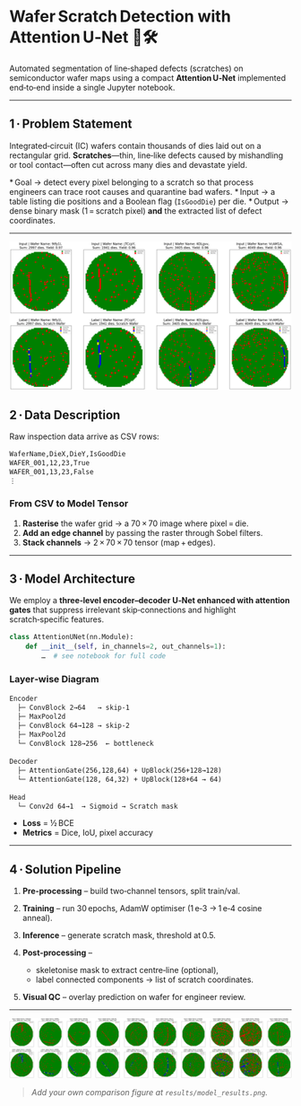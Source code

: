 # Wafer Scratch Detection with Attention U‑Net 🩻🛠️

Automated segmentation of line‑shaped defects (scratches) on semiconductor wafer maps using a compact **Attention U‑Net** implemented end‑to‑end inside a single Jupyter notebook.

---

## 1 · Problem Statement

Integrated‑circuit (IC) wafers contain thousands of dies laid out on a rectangular grid.  **Scratches**—thin, line‑like defects caused by mishandling or tool contact—often cut across many dies and devastate yield.

\* Goal → detect every pixel belonging to a scratch so that process engineers can trace root causes and quarantine bad wafers.
\* Input → a table listing die positions and a Boolean flag (`IsGoodDie`) per die.
\* Output → dense binary mask (1 = scratch pixel) **and** the extracted list of defect coordinates.

---


<p align="center">
  <img src="pngs/data.png" alt="wafermap and labels" width="600">
</p>

## 2 · Data Description

Raw inspection data arrive as CSV rows:

```text
WaferName,DieX,DieY,IsGoodDie
WAFER_001,12,23,True
WAFER_001,13,23,False
⋮
```

### From CSV to Model Tensor

1. **Rasterise** the wafer grid → a 70 × 70 image where pixel = die.
2. **Add an edge channel** by passing the raster through Sobel filters.
3. **Stack channels** → 2 × 70 × 70 tensor (map + edges).


---

## 3 · Model Architecture

We employ a **three‑level encoder–decoder U‑Net enhanced with attention gates** that suppress irrelevant skip‑connections and highlight scratch‑specific features.

```python
class AttentionUNet(nn.Module):
    def __init__(self, in_channels=2, out_channels=1):
        …  # see notebook for full code
```

### Layer‑wise Diagram

```
Encoder
  ├─ ConvBlock 2→64   → skip‑1
  ├─ MaxPool2d
  ├─ ConvBlock 64→128 → skip‑2
  ├─ MaxPool2d
  └─ ConvBlock 128→256  ← bottleneck

Decoder
  ├─ AttentionGate(256,128,64) + UpBlock(256+128→128)
  └─ AttentionGate(128, 64,32) + UpBlock(128+64 → 64)

Head
  └─ Conv2d 64→1  → Sigmoid → Scratch mask
```

* **Loss** = ½ BCE 
* **Metrics** = Dice, IoU, pixel accuracy

---

## 4 · Solution Pipeline

1. **Pre‑processing** – build two‑channel tensors, split train/val.
2. **Training** – run 30 epochs, AdamW optimiser (1 e‑3 → 1 e‑4 cosine anneal).
3. **Inference** – generate scratch mask, threshold at 0.5.
4. **Post‑processing** –

   * skeletonise mask to extract centre‑line (optional),
   * label connected components → list of scratch coordinates.
5. **Visual QC** – overlay prediction on wafer for engineer review.

---


<p align="center">
  <img src="pngs/output.png" alt="Prediction" width="600">
</p>

> *Add your own comparison figure at `results/model_results.png`.*



